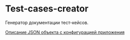 # Test-cases-creator
Генератор документации тест-кейсов.

[Описание JSON объекта с конфигурацией приложения](https://github.com/BelyiZ/Test-cases-creator/wiki/%D0%9E%D0%BF%D0%B8%D1%81%D0%B0%D0%BD%D0%B8%D0%B5-JSON-%D0%BE%D0%B1%D1%8A%D0%B5%D0%BA%D1%82%D0%B0-%D1%81-%D0%BA%D0%BE%D0%BD%D1%84%D0%B8%D0%B3%D1%83%D1%80%D0%B0%D1%86%D0%B8%D0%B5%D0%B9-%D0%BF%D1%80%D0%B8%D0%BB%D0%BE%D0%B6%D0%B5%D0%BD%D0%B8%D1%8F)
